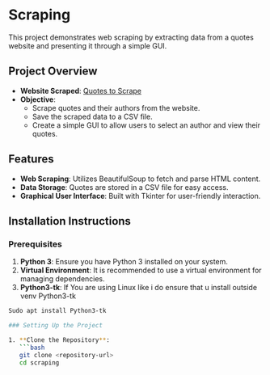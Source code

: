 # Scraping

This project demonstrates web scraping by extracting data from a quotes website and presenting it through a simple GUI.

## Project Overview

- **Website Scraped**: [Quotes to Scrape](https://quotes.toscrape.com/)
- **Objective**: 
  - Scrape quotes and their authors from the website.
  - Save the scraped data to a CSV file.
  - Create a simple GUI to allow users to select an author and view their quotes.

## Features

- **Web Scraping**: Utilizes BeautifulSoup to fetch and parse HTML content.
- **Data Storage**: Quotes are stored in a CSV file for easy access.
- **Graphical User Interface**: Built with Tkinter for user-friendly interaction.

## Installation Instructions

### Prerequisites

1. **Python 3**: Ensure you have Python 3 installed on your system.
2. **Virtual Environment**: It is recommended to use a virtual environment for managing dependencies.
3. **Python3-tk**: If You are using Linux like i do ensure that u install outside venv Python3-tk
```bash
Sudo apt install Python3-tk

### Setting Up the Project

1. **Clone the Repository**:
   ```bash
   git clone <repository-url>
   cd scraping
